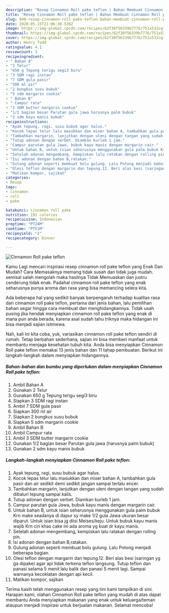 ```yaml
---
description: "Resep Cinnamon Roll pake teflon | Bahan Membuat Cinnamon Roll pake teflon Yang Bikin Ngiler"
title: "Resep Cinnamon Roll pake teflon | Bahan Membuat Cinnamon Roll pake teflon Yang Bikin Ngiler"
slug: 948-resep-cinnamon-roll-pake-teflon-bahan-membuat-cinnamon-roll-pake-teflon-yang-bikin-ngiler
date: 2020-05-15T21:06:30.536Z
image: https://img-global.cpcdn.com/recipes/62f30f56339b7776/751x532cq70/cinnamon-roll-pake-teflon-foto-resep-utama.jpg
thumbnail: https://img-global.cpcdn.com/recipes/62f30f56339b7776/751x532cq70/cinnamon-roll-pake-teflon-foto-resep-utama.jpg
cover: https://img-global.cpcdn.com/recipes/62f30f56339b7776/751x532cq70/cinnamon-roll-pake-teflon-foto-resep-utama.jpg
author: Henry Todd
ratingvalue: 4.1
reviewcount: 3
recipeingredient:
- " Bahan A"
- "2 Telur"
- "650 g Tepung terigu segi3 biru"
- "3 SDM ragi instan"
- "7 SDM gula pasir"
- "300 ml air"
- "2 bungkus susu bubuk"
- "5 sdm margarin cookie"
- " Bahan B"
- " Campur rata"
- "3 SDM butter margarin cookie"
- "1/2 bagian besar Parutan gula jawa harusnya palm bubuk"
- "2 sdm kayu manis bubuk"
recipeinstructions:
- "Ayak tepung, ragi, susu bubuk agar halus."
- "Kocok lepas telur lalu masukkan dan mixer bahan A, tambahkan gula pasir dan air sedikit demi sedikit jangan sampai terlalu encer."
- "Tambahkan margarin, lanjutkan dengan uleni dengan tangan yang sudah dibaluri tepung sampai kalis."
- "Tutup adonan dengan serbet. Diamkan kurleb 1 jam."
- "Campur parutan gula Jawa, bubuk kayu manis dengan margarin cair."
- "Untuk bahan B, untuk isian seharusnya menggunakan gula palm bubuk Krn make seadanya di dapur sy make 1/2 gula Jawa ukuran besar diparut. Untuk isian bisa jg diisi Meises/keju. Untuk bubuk kayu manis wajib Krn ciri khas cake ini ada aroma yg kuat dr kayu manis."
- "Setelah adonan mengembang, kempiskan lalu ratakan dengan rolling pin."
- "Isi adonan dengan bahan B,ratakan."
- "Gulung adonan seperti membuat bolu gulung. Lalu Potong menjadi beberapa bagian."
- "Olesi teflon dengan margarin dan tepung.12. Beri alas besi (saringan yg ga dipake) agar api tidak terkena teflon langsung. Tutup teflon dan panasi selama 5 menit lalu balik dan panasi 5 menit lagi. Sampai warnanya kecoklatan dengan api kecil."
- "Matikan kompor, sajikan"
categories:
- Resep
tags:
- cinnamon
- roll
- pake

katakunci: cinnamon roll pake 
nutrition: 191 calories
recipecuisine: Indonesian
preptime: "PT24M"
cooktime: "PT51M"
recipeyield: "2"
recipecategory: Dinner

---
```



![Cinnamon Roll pake teflon](https://img-global.cpcdn.com/recipes/62f30f56339b7776/751x532cq70/cinnamon-roll-pake-teflon-foto-resep-utama.jpg)

Kamu Lagi mencari inspirasi resep cinnamon roll pake teflon yang Enak Dan Mudah? Cara Memasaknya memang tidak susah dan tidak juga mudah. semisal salah mengolah maka hasilnya Tidak Memuaskan dan justru cenderung tidak enak. Padahal cinnamon roll pake teflon yang enak seharusnya punya aroma dan rasa yang bisa memancing selera kita.



Ada beberapa hal yang sedikit banyak berpengaruh terhadap kualitas rasa dari cinnamon roll pake teflon, pertama dari jenis bahan, lalu pemilihan bahan segar hingga cara membuat dan menghidangkannya. Tidak usah pusing jika hendak menyiapkan cinnamon roll pake teflon yang enak di mana pun anda berada, karena asal sudah tahu triknya maka hidangan ini bisa menjadi sajian istimewa.


Nah, kali ini kita coba, yuk, variasikan cinnamon roll pake teflon sendiri di rumah. Tetap berbahan sederhana, sajian ini bisa memberi manfaat untuk membantu menjaga kesehatan tubuh kita. Anda bisa menyiapkan Cinnamon Roll pake teflon memakai 13 jenis bahan dan 11 tahap pembuatan. Berikut ini langkah-langkah dalam menyiapkan hidangannya.

<!--inarticleads1-->

##### Bahan-bahan dan bumbu yang diperlukan dalam menyiapkan Cinnamon Roll pake teflon:

1. Ambil  Bahan A
1. Gunakan 2 Telur
1. Gunakan 650 g Tepung terigu segi3 biru
1. Siapkan 3 SDM ragi instan
1. Ambil 7 SDM gula pasir
1. Siapkan 300 ml air
1. Siapkan 2 bungkus susu bubuk
1. Siapkan 5 sdm margarin cookie
1. Ambil  Bahan B
1. Ambil  Campur rata
1. Ambil 3 SDM butter margarin cookie
1. Gunakan 1/2 bagian besar Parutan gula jawa (harusnya palm bubuk)
1. Gunakan 2 sdm kayu manis bubuk




<!--inarticleads2-->

##### Langkah-langkah menyiapkan Cinnamon Roll pake teflon:

1. Ayak tepung, ragi, susu bubuk agar halus.
1. Kocok lepas telur lalu masukkan dan mixer bahan A, tambahkan gula pasir dan air sedikit demi sedikit jangan sampai terlalu encer.
1. Tambahkan margarin, lanjutkan dengan uleni dengan tangan yang sudah dibaluri tepung sampai kalis.
1. Tutup adonan dengan serbet. Diamkan kurleb 1 jam.
1. Campur parutan gula Jawa, bubuk kayu manis dengan margarin cair.
1. Untuk bahan B, untuk isian seharusnya menggunakan gula palm bubuk Krn make seadanya di dapur sy make 1/2 gula Jawa ukuran besar diparut. Untuk isian bisa jg diisi Meises/keju. Untuk bubuk kayu manis wajib Krn ciri khas cake ini ada aroma yg kuat dr kayu manis.
1. Setelah adonan mengembang, kempiskan lalu ratakan dengan rolling pin.
1. Isi adonan dengan bahan B,ratakan.
1. Gulung adonan seperti membuat bolu gulung. Lalu Potong menjadi beberapa bagian.
1. Olesi teflon dengan margarin dan tepung.12. Beri alas besi (saringan yg ga dipake) agar api tidak terkena teflon langsung. Tutup teflon dan panasi selama 5 menit lalu balik dan panasi 5 menit lagi. Sampai warnanya kecoklatan dengan api kecil.
1. Matikan kompor, sajikan




Terima kasih telah menggunakan resep yang tim kami tampilkan di sini. Harapan kami, olahan Cinnamon Roll pake teflon yang mudah di atas dapat membantu Anda menyiapkan makanan yang enak untuk keluarga/teman ataupun menjadi inspirasi untuk berjualan makanan. Selamat mencoba!
